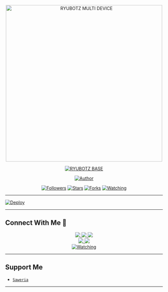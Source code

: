 <p align="center">
<img src="https://telegra.ph/file/0c948e309cc07fb7f3cfa.jpg" alt="RYUBOTZ MULTI DEVICE" width="500"/>


</p>
<p align="center">
<a href="#"><img title="RYUBOTZ BASE" src="https://img.shields.io/badge/RYUBOTZ BASE-green?colorA=%23ff0000&colorB=%23017e40&style=for-the-badge"></a>
</p>
<p align="center">
<a href="https://github.com/R-TEAM94/RYUBASE"><img title="Author" src="https://img.shields.io/badge/Author-Ryuuka-red.svg?style=for-the-badge&logo=github"></a>
</p>
<p align="center">
<a href="https://github.com/R-TEAM94/RYUBASE"><img title="Followers" src="https://img.shields.io/github/followers/R-TEAM94?color=blue&style=flat-square"></a>
<a href="https://github.com/R-TEAM94/RYUBASE"><img title="Stars" src="https://img.shields.io/github/stars/R-TEAM94/RYUBASE?color=red&style=flat-square"></a>
<a href="https://github.com/R-TEAM94/RYUBASE/network/members"><img title="Forks" src="https://img.shields.io/github/forks/R-TEAM94/RYUBASE?color=red&style=flat-square"></a>
<a href="https://github.com/R-TEAM94/RYUBASE/watchers"><img title="Watching" src="https://img.shields.io/github/watchers/R-TEAM94/RYUBASE?label=Watchers&color=blue&style=flat-square"></a>
</p>

---

[![Deploy](https://www.herokucdn.com/deploy/button.svg)](https://heroku.com/deploy?template=https://github.com/FBOTZ-YT/RyuBotzMD)

---

## Connect With Me 🌱
<p align="center">
  <a href="https://wa.me/6283891921787"><img src="https://img.shields.io/badge/WhatsApp-25D366?style=for-the-badge&logo=whatsapp&logoColor=white" />
  <a href="https://chat.whatsapp.com/BhOYdoWNRFC4n4bdsEexlV"><img src="https://img.shields.io/badge/WhatsApp%20Group-25D366?style=for-the-badge&logo=whatsapp&logoColor=white" />
  <a href="https://youtube.com/channel/UCjxavxEQa1Wd9A4J9tOmATA"><img src="https://img.shields.io/badge/YouTube-Ryuuka Botz-ff0000?style=for-the-badge&logo=youtube&logoColor=ff0000&link=https://youtube.com/channel/UCjxavxEQa1Wd9A4J9tOmATA" /><br>
  <a name=Ryuuka Botz&label=VIEWS&style=flat-square&color=orange" />
  <a href="https://github.com/R-TEAM94"><img src="https://img.shields.io/badge/-GitHub-black?style=flat-square&logo=github" /> 
  <a href="https://youtube.com/channel/UCjxavxEQa1Wd9A4J9tOmATA"><img src="https://img.shields.io/youtube/channel/subscribers/UCnuzOOUf9dgDaM2m0xtYWtg?style=social" /> <br>
  <a href="https://komarev.com/ghpvc/?username=FBOTZ-YT&color=blue&style=flat-square&label=Profile+Views"><img title="Watching" src="https://komarev.com/ghpvc/?username=FBOTZ-YT&color=blue&style=flat-square&label=Profile+View"></a>
</p>

---

## Support Me
* [`Saweria`](https://saweria.co/Fandyy)

---
